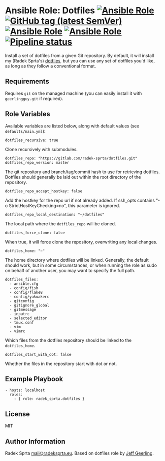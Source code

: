 # Ansible Role: Dotfiles [![Ansible Role](https://img.shields.io/ansible/role/52749)](https://galaxy.ansible.com/radek_sprta/dotfiles) [![GitHub tag (latest SemVer)](https://img.shields.io/github/v/tag/radek-sprta/ansible-role-dotfiles)](https://gitlab.com/radek-sprta/ansible-role-dotfiles/-/tags) [![Ansible Role](https://img.shields.io/ansible/role/d/52749)](https://galaxy.ansible.com/radek_sprta/dotfiles) [![Ansible Role](https://img.shields.io/ansible/quality/52749)](https://galaxy.ansible.com/radek_sprta/dotfiles) [![Pipeline status](https://gitlab.com/radek-sprta/ansible-role-dotfiles/badges/master/pipeline.svg)](https://gitlab.com/radek-sprta/ansible-role-dotfiles/commits/master)

Install a set of dotfiles from a given Git repository. By default, it will install my (Radek Sprta's) [dotfiles](https://github.com/radek-sprta/dotfiles), but you can use any set of dotfiles you'd like, as long as they follow a conventional format.

## Requirements

Requires `git` on the managed machine (you can easily install it with `geerlingguy.git` if required).

## Role Variables

Available variables are listed below, along with default values (see `defaults/main.yml`):

```
dotfiles_recursive: true
```

Clone recursively with submodules.

```
dotfiles_repo: "https://gitlab.com/radek-sprta/dotfiles.git"
dotfiles_repo_version: master
```

The git repository and branch/tag/commit hash to use for retrieving dotfiles. Dotfiles should generally be laid out within the root directory of the repository.

```
dotfiles_repo_accept_hostkey: false
```

Add the hostkey for the repo url if not already added. If ssh\_opts contains "-o StrictHostKeyChecking=no", this parameter is ignored.

```
dotfiles_repo_local_destination: "~/dotfiles"
```

The local path where the `dotfiles_repo` will be cloned.

```
dotfiles_force_clone: false
```

When true, it will force clone the repository, overwriting any local changes.

```
dotfiles_home: "~"
```

The home directory where dotfiles will be linked. Generally, the default should work, but in some circumstances, or when running the role as sudo on behalf of another user, you may want to specify the full path.

```
dotfiles_files:
  - ansible.cfg
  - config/fish
  - config/flake8
  - config/yakuakerc
  - gitconfig
  - gitignore_global
  - gitmessage
  - inputrc
  - selected_editor
  - tmux.conf
  - vim
  - vimrc
```

Which files from the dotfiles repository should be linked to the `dotfiles_home`.

```
dotfiles_start_with_dot: false
```

Whether the files in the repository start with dot or not.

## Example Playbook

```
- hosts: localhost
  roles:
    - { role: radek_sprta.dotfiles }
```

## License

MIT

## Author Information

Radek Sprta <mail@radeksprta.eu>. Based on dotfiles role by [Jeff Geerling](https://www.jeffgeerling.com/).
